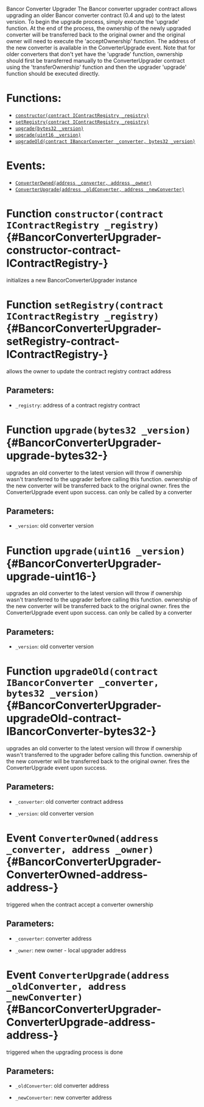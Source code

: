 Bancor Converter Upgrader
The Bancor converter upgrader contract allows upgrading an older Bancor converter contract (0.4 and up)
to the latest version.
To begin the upgrade process, simply execute the 'upgrade' function.
At the end of the process, the ownership of the newly upgraded converter will be transferred
back to the original owner and the original owner will need to execute the 'acceptOwnership' function.
The address of the new converter is available in the ConverterUpgrade event.
Note that for older converters that don't yet have the 'upgrade' function, ownership should first
be transferred manually to the ConverterUpgrader contract using the 'transferOwnership' function
and then the upgrader 'upgrade' function should be executed directly.

# Functions:
- [`constructor(contract IContractRegistry _registry)`](#BancorConverterUpgrader-constructor-contract-IContractRegistry-)
- [`setRegistry(contract IContractRegistry _registry)`](#BancorConverterUpgrader-setRegistry-contract-IContractRegistry-)
- [`upgrade(bytes32 _version)`](#BancorConverterUpgrader-upgrade-bytes32-)
- [`upgrade(uint16 _version)`](#BancorConverterUpgrader-upgrade-uint16-)
- [`upgradeOld(contract IBancorConverter _converter, bytes32 _version)`](#BancorConverterUpgrader-upgradeOld-contract-IBancorConverter-bytes32-)

# Events:
- [`ConverterOwned(address _converter, address _owner)`](#BancorConverterUpgrader-ConverterOwned-address-address-)
- [`ConverterUpgrade(address _oldConverter, address _newConverter)`](#BancorConverterUpgrader-ConverterUpgrade-address-address-)

# Function `constructor(contract IContractRegistry _registry)` {#BancorConverterUpgrader-constructor-contract-IContractRegistry-}
initializes a new BancorConverterUpgrader instance
# Function `setRegistry(contract IContractRegistry _registry)` {#BancorConverterUpgrader-setRegistry-contract-IContractRegistry-}
allows the owner to update the contract registry contract address

## Parameters:
- `_registry`:   address of a contract registry contract
# Function `upgrade(bytes32 _version)` {#BancorConverterUpgrader-upgrade-bytes32-}
upgrades an old converter to the latest version
will throw if ownership wasn't transferred to the upgrader before calling this function.
ownership of the new converter will be transferred back to the original owner.
fires the ConverterUpgrade event upon success.
can only be called by a converter

## Parameters:
- `_version`: old converter version
# Function `upgrade(uint16 _version)` {#BancorConverterUpgrader-upgrade-uint16-}
upgrades an old converter to the latest version
will throw if ownership wasn't transferred to the upgrader before calling this function.
ownership of the new converter will be transferred back to the original owner.
fires the ConverterUpgrade event upon success.
can only be called by a converter

## Parameters:
- `_version`: old converter version
# Function `upgradeOld(contract IBancorConverter _converter, bytes32 _version)` {#BancorConverterUpgrader-upgradeOld-contract-IBancorConverter-bytes32-}
upgrades an old converter to the latest version
will throw if ownership wasn't transferred to the upgrader before calling this function.
ownership of the new converter will be transferred back to the original owner.
fires the ConverterUpgrade event upon success.

## Parameters:
- `_converter`:   old converter contract address

- `_version`:     old converter version

# Event `ConverterOwned(address _converter, address _owner)` {#BancorConverterUpgrader-ConverterOwned-address-address-}
triggered when the contract accept a converter ownership

## Parameters:
- `_converter`:   converter address

- `_owner`:       new owner - local upgrader address
# Event `ConverterUpgrade(address _oldConverter, address _newConverter)` {#BancorConverterUpgrader-ConverterUpgrade-address-address-}
triggered when the upgrading process is done

## Parameters:
- `_oldConverter`:    old converter address

- `_newConverter`:    new converter address
